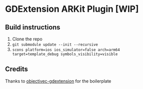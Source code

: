 # GDExtension ARKit Plugin [WIP]

## Build instructions

1. Clone the repo
2. `git submodule update --init --recursive`
3. `scons platform=ios ios_simulator=false arch=arm64 target=template_debug symbols_visibility=visible`

## Credits

Thanks to [objectivec-gdextension](https://github.com/gilzoide/objectivec-gdextension/blob/main/SConstruct) for the boilerplate
